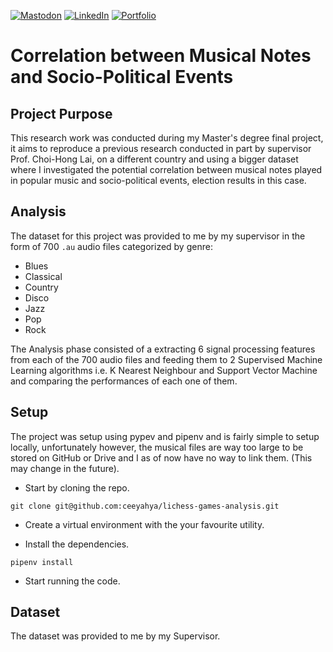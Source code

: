 [![Mastodon](https://img.shields.io/badge/Mastodon-5c4bdf?style=for-the-badge&logo=Mastodon&logoColor=ffffff&link=https://fosstodon.org/@hya)](https://fosstodon.org/@hya)
[![LinkedIn](https://img.shields.io/badge/LinkedIn-0A66C2?style=for-the-badge&logo=LinkedIn&logoColor=ffffff&link=https://www.linkedin.com/in/yahya-chahine/)](https://www.linkedin.com/in/yahya-chahine/)
[![Portfolio](https://img.shields.io/badge/Portfolio-6366f1?style=for-the-badge&logo=Internet-Explorer&logoColor=ffffff&link=https://www.chahineyahya.dev)](https://www.chahineyahya.dev)

# Correlation between Musical Notes and Socio-Political Events

## Project Purpose

This research work was conducted during my Master's degree final project, it aims to reproduce a previous research conducted in part by supervisor Prof.
Choi-Hong Lai, on a different country and using a bigger dataset where I investigated the potential correlation between musical notes played in popular music and socio-political events, election results in this case.

## Analysis

The dataset for this project was provided to me by my supervisor in the form of 700 `.au` audio files categorized by genre:

- Blues
- Classical
- Country
- Disco
- Jazz
- Pop
- Rock

The Analysis phase consisted of a extracting 6 signal processing features from each of the 700 audio files and feeding them to 2 Supervised
Machine Learning algorithms i.e. K Nearest Neighbour and Support Vector Machine and comparing the performances of each one of them.

## Setup

The project was setup using pypev and pipenv and is fairly simple to setup locally, unfortunately however, the musical files are way too large
to be stored on GitHub or Drive and I as of now have no way to link them. (This may change in the future).

- Start by cloning the repo.

```console
git clone git@github.com:ceeyahya/lichess-games-analysis.git
```

- Create a virtual environment with the your favourite utility.

- Install the dependencies.

```console
pipenv install
```

- Start running the code.

## Dataset

The dataset was provided to me by my Supervisor.
